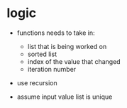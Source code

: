 # logic
- functions needs to take in:
  - list that is being worked on
  - sorted list
  - index of the value that changed
  - iteration number


 
- use recursion
- assume input value list is unique